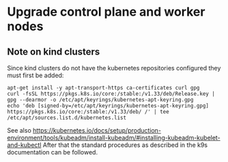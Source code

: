 # Upgrade control plane and worker nodes

## Note on kind clusters
Since kind clusters do not have the kubernetes repositories configured they must first be added:
```
apt-get install -y apt-transport-https ca-certificates curl gpg
curl -fsSL https://pkgs.k8s.io/core:/stable:/v1.33/deb/Release.key | gpg --dearmor -o /etc/apt/keyrings/kubernetes-apt-keyring.gpg
echo 'deb [signed-by=/etc/apt/keyrings/kubernetes-apt-keyring.gpg] https://pkgs.k8s.io/core:/stable:/v1.33/deb/ /' | tee /etc/apt/sources.list.d/kubernetes.list
```
See also https://kubernetes.io/docs/setup/production-environment/tools/kubeadm/install-kubeadm/#installing-kubeadm-kubelet-and-kubectl
After that the standard procedures as described in the k9s documentation can be followed.
